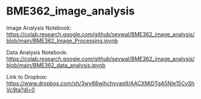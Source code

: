 # BME362_image_analysis

Image Analysis Notebook: https://colab.research.google.com/github/sevwal/BME362_image_analysis/blob/main/BME362_Image_Processing.ipynb

Data Analysis Notebook: https://colab.research.google.com/github/sevwal/BME362_image_analysis/blob/main/BME362_data_analysis.ipynb

Link to Dropbox: https://www.dropbox.com/sh/3wy88wihchyvaq9/AACXMjDTgA5NIe15CvShVc9ta?dl=0

